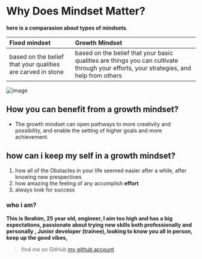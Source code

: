 # Why Does Mindset Matter?

**here is a comparasion about types of mindsets**.

 Fixed mindset|Growth Mindset
 :------------|:------------
  based on the belief that your qualities are carved in stone | based on the belief that your basic qualities are things you can cultivate through your efforts, your strategies, and help from others

![image]( https://drapari.com/wp-content/uploads/2019/09/Fixed-vs-Growth.jpg)

## How you can benefit from a growth mindset?

- The growth mindset can open pathways to more creativity and possibility, and enable the setting of higher goals and more achievement.

## how can i keep my self in a growth mindset?
1. how all of the Obstacles in your life seemed easier after a while, after knowing new prespectives 
2. how amazing the feeling of any accomplish **effort** 
3. always look for success 

### who i am?

**This is Ibrahim, 25 year old, engineer,
I aim too high and has a big expectations,
passionate about trying new skills both professionally and personally ,
Junior developer (trainee),
looking to know you all in person, keep up the good vibes,**


>find me on GitHub
[my github account](https://github.com/Ibrabader)

